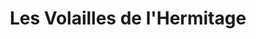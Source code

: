 ---
title: "Les Volailles de l'Hermitage"
url: /tarnos/les-volailles-de-lhermitage/
shop: Allgemein
---